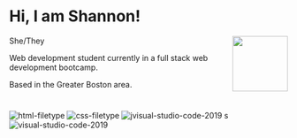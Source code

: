 <div class="readme">

  <h1>
    Hi, I am Shannon!

  </h1>
  
  <p><img align="right" src="https://media.tenor.com/exuPwTTU-FwAAAAC/key-click-typing.gif" height="100" /></p>
  
<p>She/They</p>
<p>Web development student currently in a full stack web development bootcamp.</p>
  <p>Based in the Greater Boston area.</p>
  
<h1>
</h1>

 <link rel="stylesheet" href="https://cdn.jsdelivr.net/gh/devicons/devicon@v2.15.1/devicon.min.css"> 

![html-filetype](https://user-images.githubusercontent.com/115766756/222976919-afca47bd-9ecf-4b58-8ff7-430dd7dee7df.png)
![css-filetype](https://user-images.githubusercontent.com/115766756/222976922-4df6f14c-edb7-472b-9a49-94d1fa6bb6cc.png)
![j![visual-studio-code-2019](https://user-images.githubusercontent.com/115766756/222976956-0d9c2add-58b0-42f1-a12e-5496ff374166.png)
s](https://user-images.githubusercontent.com/115766756/222976923-138bbb87-c9a5-4985-8c30-527a00efd8e6.png)
![visual-studio-code-2019](https://user-images.githubusercontent.com/115766756/222976974-1d20940c-6ae3-4fcf-aab9-521faf2b47e4.png)

</div>
